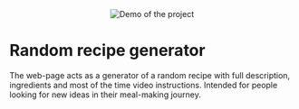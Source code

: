 <div align="center"><img src="screenshots/random_recipe_generator_demo.gif" alt="Demo of the project"/></div>

# Random recipe generator

The web-page acts as a generator of a random recipe with full description, ingredients and most of the time video instructions. Intended for people looking for new ideas in their meal-making journey. 